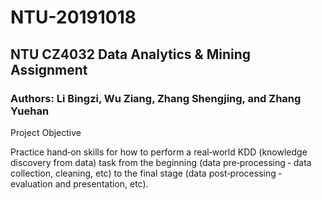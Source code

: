 # NTU-20191018
## NTU CZ4032 Data Analytics & Mining Assignment
### Authors: Li Bingzi, Wu Ziang, Zhang Shengjing, and Zhang Yuehan

Project Objective

Practice hand‐on skills for how to perform a real‐world KDD (knowledge discovery from data) task from the beginning (data pre‐processing ‐ data collection, cleaning, etc) to the final stage (data post‐processing ‐ evaluation and presentation, etc).
